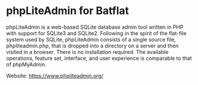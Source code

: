 # phpLiteAdmin for Batflat
phpLiteAdmin is a web-based SQLite database admin tool written in PHP with support for SQLite3 and SQLite2. Following in the spirit of the flat-file system used by SQLite, phpLiteAdmin consists of a single source file, phpliteadmin.php, that is dropped into a directory on a server and then visited in a browser. There is no installation required. The available operations, feature set, interface, and user experience is comparable to that of phpMyAdmin.

Website: https://www.phpliteadmin.org/

